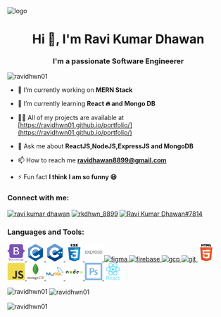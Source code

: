 ![logo](https://github.com/ravidhwn01/techAthon2022/blob/main/sizemini_93.jpg)
<h1 align="center">Hi 👋, I'm Ravi Kumar Dhawan</h1>
<h3 align="center">I'm a passionate Software Engineerer</h3>

<p align="left"> <img src="https://komarev.com/ghpvc/?username=ravidhwn01&label=Profile%20views&color=0e75b6&style=flat" alt="ravidhwn01" /> </p>

- 🔭 I’m currently working on **MERN Stack**

- 🌱 I’m currently learning **React 🔥 and Mongo DB**

- 👨‍💻 All of my projects are available at [https://ravidhwn01.github.io/portfolio/](https://ravidhwn01.github.io/portfolio/)

- 💬 Ask me about **ReactJS,NodeJS,ExpressJS and MongoDB**

- 📫 How to reach me **ravidhawan8899@gmail.com**

- ⚡ Fun fact **I think I am so funny 😆**

<h3 align="left">Connect with me:</h3>
<p align="left">
<a href="https://linkedin.com/in/ravi kumar dhawan" target="blank"><img align="center" src="https://raw.githubusercontent.com/rahuldkjain/github-profile-readme-generator/master/src/images/icons/Social/linked-in-alt.svg" alt="ravi kumar dhawan" height="30" width="40" /></a>
<a href="https://www.codechef.com/users/rkdhwn_8899" target="blank"><img align="center" src="https://cdn.jsdelivr.net/npm/simple-icons@3.1.0/icons/codechef.svg" alt="rkdhwn_8899" height="30" width="40" /></a>
<a href="https://discord.gg/Ravi Kumar Dhawan#7814" target="blank"><img align="center" src="https://raw.githubusercontent.com/rahuldkjain/github-profile-readme-generator/master/src/images/icons/Social/discord.svg" alt="Ravi Kumar Dhawan#7814" height="30" width="40" /></a>
</p>

<h3 align="left">Languages and Tools:</h3>
<p align="left"> <a href="https://getbootstrap.com" target="_blank" rel="noreferrer"> <img src="https://raw.githubusercontent.com/devicons/devicon/master/icons/bootstrap/bootstrap-plain-wordmark.svg" alt="bootstrap" width="40" height="40"/> </a> <a href="https://www.cprogramming.com/" target="_blank" rel="noreferrer"> <img src="https://raw.githubusercontent.com/devicons/devicon/master/icons/c/c-original.svg" alt="c" width="40" height="40"/> </a> <a href="https://www.w3schools.com/cpp/" target="_blank" rel="noreferrer"> <img src="https://raw.githubusercontent.com/devicons/devicon/master/icons/cplusplus/cplusplus-original.svg" alt="cplusplus" width="40" height="40"/> </a> <a href="https://www.w3schools.com/css/" target="_blank" rel="noreferrer"> <img src="https://raw.githubusercontent.com/devicons/devicon/master/icons/css3/css3-original-wordmark.svg" alt="css3" width="40" height="40"/> </a> <a href="https://expressjs.com" target="_blank" rel="noreferrer"> <img src="https://raw.githubusercontent.com/devicons/devicon/master/icons/express/express-original-wordmark.svg" alt="express" width="40" height="40"/> </a> <a href="https://www.figma.com/" target="_blank" rel="noreferrer"> <img src="https://www.vectorlogo.zone/logos/figma/figma-icon.svg" alt="figma" width="40" height="40"/> </a> <a href="https://firebase.google.com/" target="_blank" rel="noreferrer"> <img src="https://www.vectorlogo.zone/logos/firebase/firebase-icon.svg" alt="firebase" width="40" height="40"/> </a> <a href="https://cloud.google.com" target="_blank" rel="noreferrer"> <img src="https://www.vectorlogo.zone/logos/google_cloud/google_cloud-icon.svg" alt="gcp" width="40" height="40"/> </a> <a href="https://git-scm.com/" target="_blank" rel="noreferrer"> <img src="https://www.vectorlogo.zone/logos/git-scm/git-scm-icon.svg" alt="git" width="40" height="40"/> </a> <a href="https://www.w3.org/html/" target="_blank" rel="noreferrer"> <img src="https://raw.githubusercontent.com/devicons/devicon/master/icons/html5/html5-original-wordmark.svg" alt="html5" width="40" height="40"/> </a> <a href="https://developer.mozilla.org/en-US/docs/Web/JavaScript" target="_blank" rel="noreferrer"> <img src="https://raw.githubusercontent.com/devicons/devicon/master/icons/javascript/javascript-original.svg" alt="javascript" width="40" height="40"/> </a> <a href="https://www.mongodb.com/" target="_blank" rel="noreferrer"> <img src="https://raw.githubusercontent.com/devicons/devicon/master/icons/mongodb/mongodb-original-wordmark.svg" alt="mongodb" width="40" height="40"/> </a> <a href="https://www.mysql.com/" target="_blank" rel="noreferrer"> <img src="https://raw.githubusercontent.com/devicons/devicon/master/icons/mysql/mysql-original-wordmark.svg" alt="mysql" width="40" height="40"/> </a> <a href="https://nodejs.org" target="_blank" rel="noreferrer"> <img src="https://raw.githubusercontent.com/devicons/devicon/master/icons/nodejs/nodejs-original-wordmark.svg" alt="nodejs" width="40" height="40"/> </a> <a href="https://www.photoshop.com/en" target="_blank" rel="noreferrer"> <img src="https://raw.githubusercontent.com/devicons/devicon/master/icons/photoshop/photoshop-line.svg" alt="photoshop" width="40" height="40"/> </a> <a href="https://reactjs.org/" target="_blank" rel="noreferrer"> <img src="https://raw.githubusercontent.com/devicons/devicon/master/icons/react/react-original-wordmark.svg" alt="react" width="40" height="40"/> </a> </p>

<p><img align="left" src="https://github-readme-stats.vercel.app/api/top-langs?username=ravidhwn01&show_icons=true&locale=en&layout=compact" alt="ravidhwn01" /></p>

<p>&nbsp;<img align="center" src="https://github-readme-stats.vercel.app/api?username=ravidhwn01&show_icons=true&locale=en" alt="ravidhwn01" /></p>

<p><img align="center" src="https://github-readme-streak-stats.herokuapp.com/?user=ravidhwn01&" alt="ravidhwn01" /></p>


